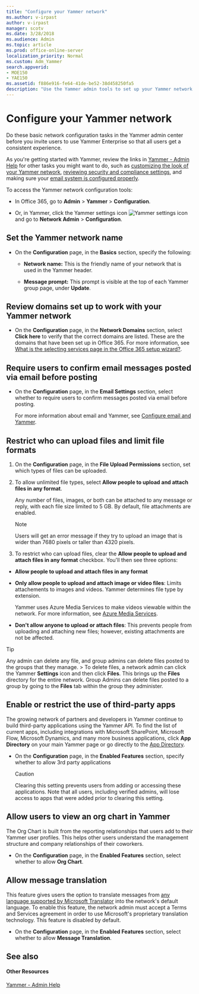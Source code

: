 ```yaml
---
title: "Configure your Yammer network"
ms.author: v-irpast
author: v-irpast
manager: scotv
ms.date: 3/28/2018
ms.audience: Admin
ms.topic: article
ms.prod: office-online-server
localization_priority: Normal
ms.custom: Adm_Yammer
search.appverid:
- MOE150
- YAE150
ms.assetid: f886e916-fe64-41de-be52-38d458250fa5
description: "Use the Yammer admin tools to set up your Yammer network. Covers options for configuration, design, admins, usage policy, external networks, and activity stream keys."
---
```


# Configure your Yammer network

Do these basic network configuration tasks in the Yammer admin center before you invite users to use Yammer Enterprise so that all users get a consistent experience. 
  
As you're getting started with Yammer, review the links in [Yammer - Admin Help](https://support.office.com/article/e1464355-1f97-49ac-b2aa-dd320b179dbe) for other tasks you might want to do, such as [customizing the look of your Yammer network](customize-the-look-of-your-yammer-network.md), [reviewing security and compliance settings](security-and-compliance-topics/overview-of-security-and-compliance-in-yammer.md), and making sure your [email system is configured properly](configure-email-and-yammer.md).
  
To access the Yammer network configuration tools:
  
- In Office 365, go to **Admin** > **Yammer** > **Configuration**.
    
- Or, in Yammer, click the Yammer settings icon ![Yammer settings icon](../../../media/9704ce70-56ce-43f7-96c6-f253b0413d40.png) and go to **Network Admin** > **Configuration**. 
    
## Set the Yammer network name
<a name="NetworkName"> </a>

- On the **Configuration** page, in the **Basics** section, specify the following: 
    
  - **Network name:** This is the friendly name of your network that is used in the Yammer header. 
    
  - **Message prompt:** This prompt is visible at the top of each Yammer group page, under **Update**. 
    
## Review domains set up to work with your Yammer network
<a name="ReviewDomains"> </a>

- On the **Configuration** page, in the **Network Domains** section, select **Click here** to verify that the correct domains are listed. These are the domains that have been set up in Office 365. For more information, see [What is the selecting services page in the Office 365 setup wizard?](https://support.office.com/article/17f4aa9b-5ece-4af8-8be4-a5e8ff8367f2).
    
## Require users to confirm email messages posted via email before posting
<a name="ConfirmEmailPosts"> </a>

- On the **Configuration** page, in the **Email Settings** section, select whether to require users to confirm messages posted via email before posting. 
    
    For more information about email and Yammer, see [Configure email and Yammer](configure-email-and-yammer.md).
    
## Restrict who can upload files and limit file formats
<a name="RestrictFiles"> </a>

1. On the **Configuration** page, in the **File Upload Permissions** section, set which types of files can be uploaded. 
    
2. To allow unlimited file types, select **Allow people to upload and attach files in any format**. 
    
    Any number of files, images, or both can be attached to any message or reply, with each file size limited to 5 GB. By default, file attachments are enabled. 
    
    > [!NOTE]
    > Users will get an error message if they try to upload an image that is wider than 7680 pixels or taller than 4320 pixels. 
  
3. To restrict who can upload files, clear the **Allow people to upload and attach files in any format** checkbox. You'll then see three options: 
    
  - **Allow people to upload and attach files in any format**
    
  - **Only allow people to upload and attach image or video files**: Limits attachements to images and videos. Yammer determines file type by extension. 
    
     Yammer uses Azure Media Services to make videos viewable within the network. For more information, see [Azure Media Services](https://go.microsoft.com/fwlink/?LinkId=698736).
    
  - **Don't allow anyone to upload or attach files**: This prevents people from uploading and attaching new files; however, existing attachments are not be affected.
    
> [!TIP]
> Any admin can delete any file, and group admins can delete files posted to the groups that they manage. > To delete files, a network admin can click the Yammer **Settings** icon and then click **Files**. This brings up the **Files** directory for the entire network. Group Admins can delete files posted to a group by going to the **Files** tab within the group they administer. 
  
## Enable or restrict the use of third-party apps
<a name="RestrictApps"> </a>

The growing network of partners and developers in Yammer continue to build third-party applications using the Yammer API. To find the list of current apps, including integrations with Microsoft SharePoint, Microsoft Flow, Microsoft Dynamics, and many more business applications, click **App Directory** on your main Yammer page or go directly to the [App Directory](https://go.microsoft.com/fwlink/?LinkId=524143).
  
- On the **Configuration** page, in the **Enabled Features** section, specify whether to allow 3rd party applications 
    
    > [!CAUTION]
    > Clearing this setting prevents users from adding or accessing these applications. Note that all users, including verified admins, will lose access to apps that were added prior to clearing this setting. 
  
## Allow users to view an org chart in Yammer
<a name="RestrictApps"> </a>

The Org Chart is built from the reporting relationships that users add to their Yammer user profiles. This helps other users understand the management structure and company relationships of their coworkers.
  
- On the **Configuration** page, in the **Enabled Features** section, select whether to allow **Org Chart**.
    
## Allow message translation
<a name="RestrictApps"> </a>

This feature gives users the option to translate messages from [any language supported by Microsoft Translator](https://www.microsoft.com/en-us/translator/languages.aspx) into the network's default language. To enable this feature, the network admin must accept a Terms and Services agreement in order to use Microsoft's proprietary translation technology. This feature is disabled by default. 
  
- On the **Configuration** page, in the **Enabled Features** section, select whether to allow **Message Translation**.
    
## See also
<a name="RestrictApps"> </a>

#### Other Resources

[Yammer - Admin Help](https://support.office.com/article/e1464355-1f97-49ac-b2aa-dd320b179dbe)

